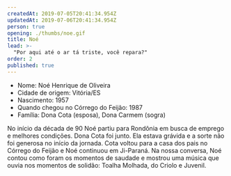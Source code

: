 ```yaml
---
createdAt: 2019-07-05T20:41:34.954Z
updatedAt: 2019-07-06T20:41:34.954Z
person: true
opening: ./thumbs/noe.gif
title: Noé
lead: >-
  "Por aqui até o ar tá triste, você repara?"
order: 2
published: true
---
```


<div class="infos">

- Nome: Noé Henrique de Oliveira
- Cidade de origem: Vitória/ES
- Nascimento: 1957
- Quando chegou no Córrego do Feijão: 1987
- Família:  Dona Cota (esposa), Dona Carmem (sogra)

</div>

<div class="video" title="Título descritivo do vídeo para acessibilidade" data-video="GkOQsx11G-w"></div>

No início da década de 90 Noé partiu para Rondônia em busca de emprego e melhores condições. Dona Cota foi junto. Ela estava grávida e a sorte não foi generosa no início da jornada. Cota voltou para a casa dos pais no Córrego do Feijão e Noé continuou em Ji-Paraná. Na nossa conversa, Noé contou como foram os momentos de saudade e mostrou uma música que ouvia nos momentos de solidão: Toalha Molhada, do Criolo e Juvenil.

<div class="video" data-size="small" title="Título descritivo do vídeo para acessibilidade" data-video="abzpkmbIGSE"></div>


